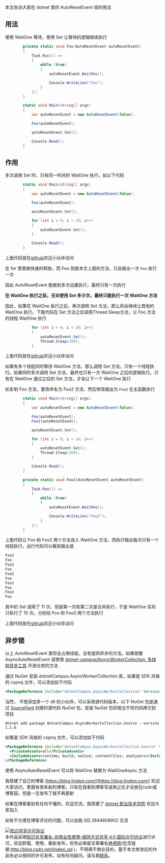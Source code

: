 
本文告诉大家在 dotnet 里的 AutoResetEvent 锁的用法

<!--more-->


<!-- CreateTime:2020/8/18 15:04:03 -->

<!-- 发布 -->

## 用法

使用 WaitOne 等待，使用 Set 让等待的逻辑继续执行

```csharp
        private static void Foo(AutoResetEvent autoResetEvent)
        {
            Task.Run(() =>
            {
                while (true)
                {
                    autoResetEvent.WaitOne();

                    Console.WriteLine("Foo");
                }
            });
        }

        static void Main(string[] args)
        {
            var autoResetEvent = new AutoResetEvent(false);

            Foo(autoResetEvent);

            autoResetEvent.Set();

            Console.Read();
        }
```

## 作用

多次调用 Set 时，只有同一时间的 WaitOne 执行，如以下代码

```csharp
        static void Main(string[] args)
        {
            var autoResetEvent = new AutoResetEvent(false);

            Foo(autoResetEvent);

            autoResetEvent.Set();

            for (int i = 0; i < 10; i++)
            {
                autoResetEvent.Set();
            }

            Console.Read();
        }
```

上面代码放在[github](https://github.com/lindexi/lindexi_gd/tree/b26e1d5d5fe1cb6be891d4849dd2d15a8681271b/HaifeljiweajeYeelarkerjairere)欢迎小伙伴访问 

在 for 里面做快速的释放，而 Foo 则是本文上面的方法，只会输出一次 `Foo` 执行一次

因此 AutoResetEvent 能做到多次设置执行，最终只有一次执行

**在 WaitOne 执行之前，无论使用 Set 多少次，最终只能执行一次 WaitOne 方法**

因此，如果在 WaitOne 执行之后，再次调用 Set 方法，那么将会继续让其他的 WaitOne 执行。下面代码在 Set 方法之后调用Thread.Sleep方法，让 Foo 方法的线程 WaitOne 执行

```csharp
            for (int i = 0; i < 10; i++)
            {
                autoResetEvent.Set();
                Thread.Sleep(100);
            }
```

上面代码放在[github](https://github.com/lindexi/lindexi_gd/tree/509fb7594f9f1fc1215cd7f4e4127c90354fb9d2/HaifeljiweajeYeelarkerjairere)欢迎小伙伴访问

如果有多个线程同时等待 WaitOne 方法，那么调用 Set 方法，只有一个线程执行。如果同时多次调用 Set 方法，最终也只有一次 WaitOne 之后的逻辑执行。只有在 WaitOne 通过之后的 Set 方法，才会让下一个 WaitOne 执行

如复制 Foo 方法，更改命名为 Foo2 方法，然后修改输出为 `Foo2` 在主函数执行

```csharp
        static void Main(string[] args)
        {
            var autoResetEvent = new AutoResetEvent(false);

            Foo(autoResetEvent);
            Foo2(autoResetEvent);

            autoResetEvent.Set();

            for (int i = 0; i < 10; i++)
            {
                autoResetEvent.Set();
                Thread.Sleep(100);
            }

            Console.Read();
        }

        private static void Foo2(AutoResetEvent autoResetEvent)
        {
            Task.Run(() =>
            {
                while (true)
                {
                    autoResetEvent.WaitOne();

                    Console.WriteLine("Foo2");
                }
            });
        }
```

上面代码让 Foo 和 Foo2 两个方法进入 WaitOne 方法，而执行输出每次只有一个线程执行，运行代码可以看到输出是

```csharp
Foo2
Foo
Foo2
Foo
Foo2
Foo
Foo2
Foo
Foo2
Foo
```

其中的 Set 调用了 11  次，但是第一次和第二次是合并执行，于是 WaitOne 实际只执行了 10 次。分别给 Foo 和 Foo2 两个方法执行

上面代码放在[github](https://github.com/lindexi/lindexi_gd/tree/e1a0b2870785279cbe81788e6f62892229279103/HaifeljiweajeYeelarkerjairere)欢迎小伙伴访问

## 异步锁

以上 AutoResetEvent 类将会占用线程，没有提供异步的方法。如果想要 AsyncAutoResetEvent 请使用 [dotnet-campus/AsyncWorkerCollection: 多线程异步工具](https://github.com/dotnet-campus/AsyncWorkerCollection ) 开源仓库的方法

通过 NuGet 安装 dotnetCampus.AsyncWorkerCollection 库，如果是 SDK 风格的 csproj 文件，可以添加如下代码

```xml
<PackageReference Include="dotnetCampus.AsyncWorkerCollection" Version="1.1.6" />
```

当然， 不想添加多一个 dll 的小伙伴，可以采用源代码版本，以下 NuGet 包是通过 [SourceYard](https://github.com/dotnet-campus/SourceYard) 创建的源代码 NuGet 包，安装 NuGet 包将相当于将代码拷贝到项目

```
dotnet add package dotnetCampus.AsyncWorkerCollection.Source --version 1.1.6
```

如果是 SDK 风格的 csproj 文件，可以添加如下代码

```xml
<PackageReference Include="dotnetCampus.AsyncWorkerCollection.Source" Version="1.1.6">
  <PrivateAssets>all</PrivateAssets>
  <IncludeAssets>runtime; build; native; contentfiles; analyzers</IncludeAssets>
</PackageReference>
```

使用 AsyncAutoResetEvent 可以将 WaitOne 替换为 WaitOneAsync 方法



我搭建了自己的博客 [https://blog.lindexi.com/](https://blog.lindexi.com/) 欢迎大家访问，里面有很多新的博客。只有在我看到博客写成熟之后才会放在csdn或博客园，但是一旦发布了就不再更新

如果在博客看到有任何不懂的，欢迎交流，我搭建了 [dotnet 职业技术学院](https://t.me/dotnet_campus) 欢迎大家加入

如有不方便在博客评论的问题，可以加我 QQ 2844808902 交流

<a rel="license" href="http://creativecommons.org/licenses/by-nc-sa/4.0/"><img alt="知识共享许可协议" style="border-width:0" src="https://licensebuttons.net/l/by-nc-sa/4.0/88x31.png" /></a><br />本作品采用<a rel="license" href="http://creativecommons.org/licenses/by-nc-sa/4.0/">知识共享署名-非商业性使用-相同方式共享 4.0 国际许可协议</a>进行许可。欢迎转载、使用、重新发布，但务必保留文章署名[林德熙](http://blog.csdn.net/lindexi_gd)(包含链接:http://blog.csdn.net/lindexi_gd )，不得用于商业目的，基于本文修改后的作品务必以相同的许可发布。如有任何疑问，请与我[联系](mailto:lindexi_gd@163.com)。